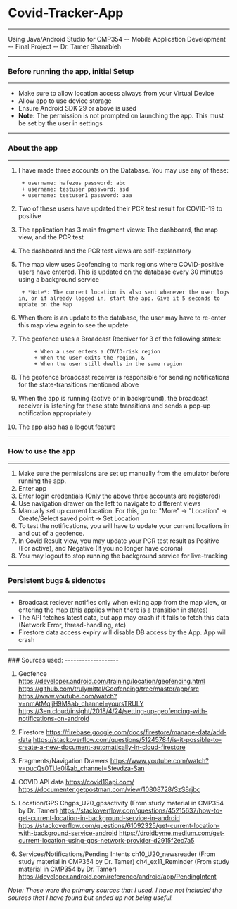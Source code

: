 # Covid-Tracker-App
-------------------

Using Java/Android Studio for CMP354 -- Mobile Application Development -- Final Project -- Dr. Tamer Shanableh 
<hr>

### Before running the app, initial Setup
-------------------

* Make sure to allow location access always from your Virtual Device
* Allow app to use device storage
* Ensure Android SDK 29 or above is used
* **Note:** The permission is not prompted on launching the app. This must be set by the user in settings

<hr>

### About the app
-------------------

1. I have made three accounts on the Database. You may use any of these:

        + username: hafezus password: abc
        + username: testuser password: asd
        + username: testuser1 password: aaa
        
2. Two of these users have updated their PCR test result for COVID-19 to positive
3. The application has 3 main fragment views: The dashboard, the map view, and the PCR test
4. The dashboard and the PCR test views are self-explanatory
5. The map view uses Geofencing to mark regions where COVID-positive users have entered. This is updated on the database every 30 minutes using a background service

        + *Note*: The current location is also sent whenever the user logs in, or if already logged in, start the app. Give it 5 seconds to update on the Map
        
6. When there is an update to the database, the user may have to re-enter this map view again to see the update
7. The geofence uses a Broadcast Receiver for 3 of the following states: 

            + When a user enters a COVID-risk region
            + When the user exits the region, & 
            + When the user still dwells in the same region
            
8. The geofence broadcast receiver is responsible for sending notifications for the state-transitions mentioned above
9. When the app is running (active or in background), the broadcast receiver is listening for these state transitions and sends a pop-up notification appropriately
10. The app also has a logout feature
<hr>

### How to use the app
-------------------

1. Make sure the permissions are set up manually from the emulator before running the app.
2. Enter app
3. Enter login credentials (Only the above three accounts are registered)
4. Use navigation drawer on the left to navigate to different views
5. Manually set up current location. For this, go to: "More" -> "Location" -> Create/Select saved point -> Set Location
6. To test the notifications, you will have to update your current locations in and out of a geofence.
7. In Covid Result view, you may update your PCR test result as Positive (For active), and Negative (If you no longer have corona)
8. You may logout to stop running the background service for live-tracking

<hr>

### Persistent bugs & sidenotes
-------------------

+ Broadcast reciever notifies only when exiting app from the map view, or entering the map (this applies when there is a transition in states)
+ The API fetches latest data, but app may crash if it fails to fetch this data (Network Error, thread-handling, etc)
+ Firestore data access expiry will disable DB access by the App. App will crash

<hr>
### Sources used:
-------------------

1. Geofence
https://developer.android.com/training/location/geofencing.html
https://github.com/trulymittal/Geofencing/tree/master/app/src
https://www.youtube.com/watch?v=nmAtMqljH9M&ab_channel=yoursTRULY
https://3en.cloud/insight/2018/4/24/setting-up-geofencing-with-notifications-on-android

2. Firestore
https://firebase.google.com/docs/firestore/manage-data/add-data
https://stackoverflow.com/questions/51245784/is-it-possible-to-create-a-new-document-automatically-in-cloud-firestore

3. Fragments/Navigation Drawers
https://www.youtube.com/watch?v=pucQs0TUe0I&ab_channel=Stevdza-San

4. COVID API data
https://covid19api.com/
https://documenter.getpostman.com/view/10808728/SzS8rjbc

5. Location/GPS
Chgps_U20_gpsactivity (From study material in CMP354 by Dr. Tamer)
https://stackoverflow.com/questions/45215637/how-to-get-current-location-in-background-service-in-android
https://stackoverflow.com/questions/61092325/get-current-location-with-background-service-android
https://droidbyme.medium.com/get-current-location-using-gps-network-provider-d2915f2ec7a5

6. Services/Notifications/Pending Intents
ch10_U20_newsreader (From study material in CMP354 by Dr. Tamer)
ch4_ex11_Reminder (From study material in CMP354 by Dr. Tamer)
https://developer.android.com/reference/android/app/PendingIntent

*Note: These were the primary sources that I used. I have not included the sources that I have found but ended up not being useful.*
